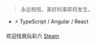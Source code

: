 > 永远相信，美好的事即将发生。

- ⚡ TypeScript / Angular / React

欢迎找我玩彩六 [Steam](https://steamcommunity.com/profiles/76561198212983353/)
